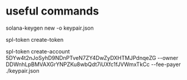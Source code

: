 # useful commands

solana-keygen new -o keypair.json

spl-token create-token

spl-token create-account 5DYw4t2nJoSyhD9NDnPTveN7ZY4DwZyDXHTMJPdnqeZG --owner DDWnhLpBMVAXGrYNPZKu8wbQdt7iUXfc1fJVWmxTkCc --fee-payer ./keypair.json
